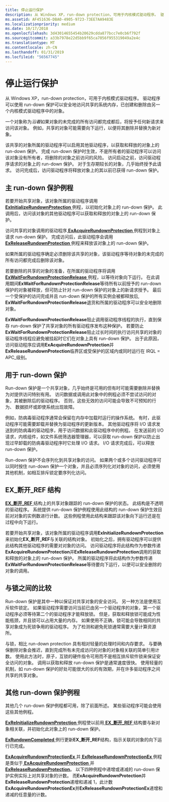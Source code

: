 ```yaml
---
title: 停止运行保护
description: 从 Windows XP，run-down protection，可用于内核模式驱动程序。 驱动程序可以使用 run-down 保护可以安全地访问共享的系统内存，已创建和删除由另一个内核模式驱动程序中的对象。
ms.assetid: AF451636-DBA0-4905-9723-73EE7AA9483E
ms.localizationpriority: medium
ms.date: 10/17/2018
ms.openlocfilehash: 3d43014655454b20629cdda877bcc7e0cb6f792f
ms.sourcegitcommit: a33b7978e22d5bb9f65ca7056f955319049a2e4c
ms.translationtype: MT
ms.contentlocale: zh-CN
ms.lasthandoff: 01/31/2019
ms.locfileid: "56567745"
---
```

# <a name="run-down-protection"></a>停止运行保护


从 Windows XP，run-down protection，可用于内核模式驱动程序。 驱动程序可以使用 run-down 保护可以安全地访问共享的系统内存，已创建和删除由另一个内核模式驱动程序中的对象。

一个对象称为*沿着*如果对象的未完成的所有访问都完成都后，将授予任何新请求来访问该对象。 例如，共享的对象可能需要向下运行，以便将其删除并替换为新对象。

该共享的对象所属的驱动程序可以启用其他驱动程序，以获取和释放的对象上的 run-down 保护。 完成 run-down 保护时生效，不是所有者的驱动程序可以访问该对象没有所有者，将删除的对象之前访问的风险。 访问启动之前，访问驱动程序请求的对象上的 run-down 保护。 对于生存期较长的对象，几乎始终授予此请求。 访问完成后，访问驱动程序将释放对象上的其以前已获得 run-down 保护。

## <a name="primary-run-down-protection-routines"></a>主 run-down 保护例程


若要开始共享对象，该对象所属的驱动程序调用[ **ExInitializeRundownProtection** ](https://msdn.microsoft.com/library/windows/hardware/jj569373)例程，以初始化对象上的 run-down 保护。 此调用后，访问该对象的其他驱动程序可以获取和释放的对象上的 run-down 保护。

访问共享的对象调用的驱动程序[ **ExAcquireRundownProtection** ](https://msdn.microsoft.com/library/windows/hardware/jj569371)例程到对象上请求 run-down 保护。 完成访问后，此驱动程序会调用[ **ExReleaseRundownProtection** ](https://msdn.microsoft.com/library/windows/hardware/jj569375)例程来释放该对象上的 run-down 保护。

如果所属的驱动程序确定必须删除该共享的对象，该驱动程序等待对象的未完成的所有访问都完成后删除该对象。

若要删除的共享的对象的准备，在所属的驱动程序将调用[ **ExWaitForRundownProtectionRelease** ](https://msdn.microsoft.com/library/windows/hardware/jj569378)例程，以等待对象向下运行。 在此调用期间**ExWaitForRundownProtectionRelease**等待所有以前授予的 run-down 保护的对象被释放，但可防止针对 run-down 保护的对象上的新请求授予。 最后一个受保护的访问完成并且 run-down 保护的所有实例会被都释放后, **ExWaitForRundownProtectionRelease**退货和所属的驱动程序可以安全地删除对象。

**ExWaitForRundownProtectionRelease**阻止调用驱动程序线程的执行，直到保存 run-down 保护了共享对象的所有驱动程序发布这种保护。 若要防止**ExWaitForRundownProtectionRelease**阻止过长时间的执行访问共享的对象的驱动程序线程应避免被挂起时它们在对象上具有 run-down 保护。 出于此原因，访问驱动程序应调用**ExAcquireRundownProtection**并**ExReleaseRundownProtection**临界区或受保护的区域内或同时运行在 IRQL = APC\_级别。

## <a name="uses-for-run-down-protection"></a>用于 run-down 保护


Run-down 保护是一个共享对象，几乎始终是可用的但有时可能需要删除并替换为对提供访问特别有用。 访问数据或调用此对象中的例程必须不尝试访问的对象，其被删除后的驱动程序。 否则，这些无效的访问可能会导致不可预知的行为、 数据损坏或即使系统出现故障。

例如，防病毒驱动程序通常会保留在内存中加载时运行的操作系统。 有时，此驱动程序可能需要卸载并替换为驱动程序的更新版本。 其他驱动程序将 I/O 请求发送到的防病毒的驱动程序，用于访问数据和此驱动程序中的例程。 在发送前的 I/O 请求，内核组件，如文件系统筛选器管理器，可以获取 run-down 保护以防止出现过早卸载的防病毒驱动程序时它处理 I/O 请求。 I/O 请求完成后，可以释放 run-down 保护。

Run-down 保护不会序列化到共享对象的访问。 如果两个或多个访问驱动程序可以同时按住 run-down 保护一个对象，并且必须序列化对对象的访问，必须使用其他机制，如相互排斥锁定要序列化访问。

## <a name="the-exrundownref-structure"></a>EX\_断开\_REF 结构


[ **EX\_断开\_REF** ](https://msdn.microsoft.com/library/windows/hardware/jj569379)结构上的共享对象跟踪的 run-down 保护的状态。 此结构是不透明的驱动程序。 系统提供 run-down 保护例程使用此结构的 run-down 保护生效目前对对象的实例数进行计数。 这些例程使用此结构来跟踪该对象向下运行还是在过程中向下运行。

若要开始共享对象，该对象所属的驱动程序调用**ExInitializeRundownProtection**来初始化**EX\_断开\_REF**与关联的结构对象。 初始化之后，拥有驱动程序可以提供此结构其他驱动程序的需要对对象的访问。 访问驱动程序将此结构作为参数传递**ExAcquireRundownProtection**并**ExReleaseRundownProtection**调用的获取和释放的对象上的 run-down 保护。 所属的驱动程序将此结构作为参数传递**ExWaitForRundownProtectionRelease**等待要向下运行，以便可以安全删除的对象的调用。

## <a name="comparison-to-locks"></a>与锁之间的比较


Run-down 保护是其中一种以保证对共享对象的安全访问。 另一种方法是使用互斥软件锁定。 如果驱动程序需要访问当前已由另一个驱动程序的对象，第一个驱动程序必须等待第二个的驱动程序才能释放锁。 但是，获取和释放锁可能成为性能瓶颈，并且锁可以占用大量的内存。 如果使用不正确，锁可能会导致相同的共享对象成为死锁争用的驱动程序。 为了检测和避免死锁通常需要大量计算资源所。

与锁，相比 run-down protection 具有相对轻量的处理时间和内存要求。 与要确保删除对象会推迟，直到完成所有未完成访问的对象的对象相关联的简单引用计数。 使用此方法时，原子，互锁的硬件指令可用而不是相互排斥软件锁来保证安全访问的对象。 调用以获取和释放 run-down 保护是通常速度很快。 使用轻量的机制，如 run-down 保护的好处可能很大的长的有效期，并在许多驱动程序之间共享的共享对象。

## <a name="other-run-down-protection-routines"></a>其他 run-down 保护例程


其他几个 run-down 保护例程都可用，除了前面所述。 某些驱动程序可能会使用这些其他例程。

[ **ExReInitializeRundownProtection** ](https://msdn.microsoft.com/library/windows/hardware/jj569374)例程使以前用[ **EX\_断开\_REF** ](https://msdn.microsoft.com/library/windows/hardware/jj569379)结构要与新对象相关联，并初始化此对象上的 run-down 保护。

[ **ExRundownCompleted** ](https://msdn.microsoft.com/library/windows/hardware/jj569377)例行更新**EX\_断开\_REF**结构，指示关联的对象的向下运行已完成。

[ **ExAcquireRundownProtectionEx** ](https://msdn.microsoft.com/library/windows/hardware/jj569372)并[ **ExReleaseRundownProtectionEx** ](https://msdn.microsoft.com/library/windows/hardware/jj569376)例程是类似于[ **ExAcquireRundownProtection** ](https://msdn.microsoft.com/library/windows/hardware/jj569371)并[ **ExReleaseRundownProtection**](https://msdn.microsoft.com/library/windows/hardware/jj569375)。 以下四种例程中递增或递减的 run-down 保护实例实际上对共享对象的计数。 而**ExAcquireRundownProtection**并**ExReleaseRundownProtection**递增和递减 1，此计数**ExAcquireRundownProtectionEx**并**ExReleaseRundownProtectionEx**递增和递减的任意量的计数。

 

 




